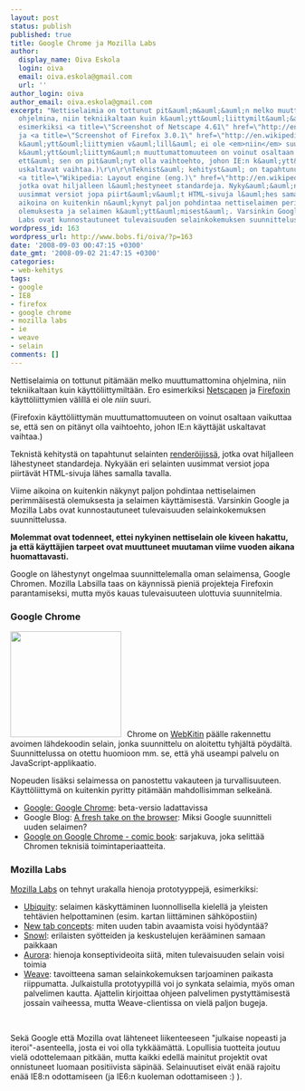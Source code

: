 ```yaml
---
layout: post
status: publish
published: true
title: Google Chrome ja Mozilla Labs
author:
  display_name: Oiva Eskola
  login: oiva
  email: oiva.eskola@gmail.com
  url: ''
author_login: oiva
author_email: oiva.eskola@gmail.com
excerpt: "Nettiselaimia on tottunut pit&auml;m&auml;&auml;n melko muuttumattomina
  ohjelmina, niin tekniikaltaan kuin k&auml;ytt&ouml;liittymilt&auml;&auml;n. Ero
  esimerkiksi <a title=\"Screenshot of Netscape 4.61\" href=\"http://en.wikipedia.org/wiki/Image:OS2_Netscape_Communicator_4.61.png\">Netscapen</a>
  ja <a title=\"Screenshot of Firefox 3.0.1\" href=\"http://en.wikipedia.org/wiki/Image:Mozilla_Firefox_3.0.1_Fedora_enwiki.png\">Firefoxin</a>
  k&auml;ytt&ouml;liittymien v&auml;lill&auml; ei ole <em>niin</em> suuri.\r\n\r\n(Firefoxin
  k&auml;ytt&ouml;liittym&auml;n muuttumattomuuteen on voinut osaltaan vaikuttaa se,
  ett&auml; sen on pit&auml;nyt olla vaihtoehto, johon IE:n k&auml;ytt&auml;j&auml;t
  uskaltavat vaihtaa.)\r\n\r\nTeknist&auml; kehityst&auml; on tapahtunut selainten
  <a title=\"Wikipedia: Layout engine (eng.)\" href=\"http://en.wikipedia.org/wiki/Layout_engine\">render&ouml;ijiss&auml;</a>,
  jotka ovat hiljalleen l&auml;hestyneet standardeja. Nyky&auml;&auml;n eri selainten
  uusimmat versiot jopa piirt&auml;v&auml;t HTML-sivuja l&auml;hes samalla tavalla.\r\n\r\nViime
  aikoina on kuitenkin n&auml;kynyt paljon pohdintaa nettiselaimen perimm&auml;isest&auml;
  olemuksesta ja selaimen k&auml;ytt&auml;misest&auml;. Varsinkin Google ja Mozilla
  Labs ovat kunnostautuneet tulevaisuuden selainkokemuksen suunnittelussa.\r\n\r\n"
wordpress_id: 163
wordpress_url: http://www.bobs.fi/oiva/?p=163
date: '2008-09-03 00:47:15 +0300'
date_gmt: '2008-09-02 21:47:15 +0300'
categories:
- web-kehitys
tags:
- google
- IE8
- firefox
- google chrome
- mozilla labs
- ie
- weave
- selain
comments: []
---
```

<p>Nettiselaimia on tottunut pit&auml;m&auml;&auml;n melko muuttumattomina ohjelmina, niin tekniikaltaan kuin k&auml;ytt&ouml;liittymilt&auml;&auml;n. Ero esimerkiksi <a title="Screenshot of Netscape 4.61" href="http://en.wikipedia.org/wiki/Image:OS2_Netscape_Communicator_4.61.png">Netscapen</a> ja <a title="Screenshot of Firefox 3.0.1" href="http://en.wikipedia.org/wiki/Image:Mozilla_Firefox_3.0.1_Fedora_enwiki.png">Firefoxin</a> k&auml;ytt&ouml;liittymien v&auml;lill&auml; ei ole <em>niin</em> suuri.</p>
<p>(Firefoxin k&auml;ytt&ouml;liittym&auml;n muuttumattomuuteen on voinut osaltaan vaikuttaa se, ett&auml; sen on pit&auml;nyt olla vaihtoehto, johon IE:n k&auml;ytt&auml;j&auml;t uskaltavat vaihtaa.)</p>
<p>Teknist&auml; kehityst&auml; on tapahtunut selainten <a title="Wikipedia: Layout engine (eng.)" href="http://en.wikipedia.org/wiki/Layout_engine">render&ouml;ijiss&auml;</a>, jotka ovat hiljalleen l&auml;hestyneet standardeja. Nyky&auml;&auml;n eri selainten uusimmat versiot jopa piirt&auml;v&auml;t HTML-sivuja l&auml;hes samalla tavalla.</p>
<p>Viime aikoina on kuitenkin n&auml;kynyt paljon pohdintaa nettiselaimen perimm&auml;isest&auml; olemuksesta ja selaimen k&auml;ytt&auml;misest&auml;. Varsinkin Google ja Mozilla Labs ovat kunnostautuneet tulevaisuuden selainkokemuksen suunnittelussa.</p>
<p><a id="more"></a><a id="more-163"></a></p>
<p><strong>Molemmat ovat todenneet, ettei nykyinen nettiselain ole kiveen hakattu, ja ett&auml; k&auml;ytt&auml;jien tarpeet ovat muuttuneet muutaman viime vuoden aikana huomattavasti.</strong></p>
<p>Google on l&auml;hestynyt ongelmaa suunnittelemalla oman selaimensa, Google Chromen. Mozilla Labsilla taas on k&auml;ynniss&auml; pieni&auml; projekteja Firefoxin parantamiseksi, mutta my&ouml;s kauas tulevaisuuteen ulottuvia suunnitelmia.</p>
<h3>Google Chrome</h3>
<img class="size-medium wp-image-178 alignleft" style="margin-right: 10px;" title="google chrome logo" src="http://www.bobs.fi/oiva/wp-content/uploads/2008/09/googlechromelogo.png" alt="" width="196" height="187" />Chrome on <a title="Wikipedia: WebKit (eng.)" href="http://en.wikipedia.org/wiki/Webkit">WebKitin</a> p&auml;&auml;lle rakennettu avoimen l&auml;hdekoodin selain, jonka suunnittelu on aloitettu tyhj&auml;lt&auml; p&ouml;yd&auml;lt&auml;. Suunnittelussa on otettu huomioon mm. se, ett&auml; yh&auml; useampi palvelu on JavaScript-applikaatio.</p>
<p>Nopeuden lis&auml;ksi selaimessa on panostettu vakauteen ja turvallisuuteen. K&auml;ytt&ouml;liittym&auml; on kuitenkin pyritty pit&auml;m&auml;&auml;n mahdollisimman selke&auml;n&auml;.</p>
<ul>
<li><a href="http://www.google.com/chrome/intl/en/features.html">Google: Google Chrome</a>: beta-versio ladattavissa</li>
<li>Google Blog: <a href="http://googleblog.blogspot.com/2008/09/fresh-take-on-browser.html">A fresh take on the browser</a>: Miksi Google suunnitteli uuden selaimen?</li>
<li><a href="http://blogoscoped.com/google-chrome/">Google on Google Chrome - comic book</a>: sarjakuva, joka selitt&auml;&auml; Chromen teknisi&auml; toimintaperiaatteita.</li>
</ul></p>
<h3>Mozilla Labs</h3>
<a title="Mozilla Labs blog" href="http://labs.mozilla.com/blog/">Mozilla Labs</a> on tehnyt urakalla hienoja prototyyppej&auml;, esimerkiksi:</p>
<ul>
<li><a title="Mozilla Labs: Introducing Ubiquity" href="http://labs.mozilla.com/2008/08/introducing-ubiquity/">Ubiquity</a>: selaimen k&auml;skytt&auml;minen luonnollisella kielell&auml; ja yleisten teht&auml;vien helpottaminen (esim. kartan liitt&auml;minen s&auml;hk&ouml;postiin)</li>
<li><a title="Mozilla Labs: New Tab Concepts" href="http://labs.mozilla.com/2008/08/new-tab-concepts/">New tab concepts</a>: miten uuden tabin avaamista voisi hy&ouml;dynt&auml;&auml;?</li>
<li><a title="Mozilla Labs: Introducing Snowl" href="http://labs.mozilla.com/2008/08/introducing-snowl/">Snowl</a>: erilaisten sy&ouml;tteiden ja keskustelujen ker&auml;&auml;minen samaan paikkaan</li>
<li><a title="Adaptive Path: Aurora concept video" href="http://adaptivepath.com/aurora/">Aurora</a>: hienoja konseptivideoita siit&auml;, miten tulevaisuuden selain voisi toimia</li>
<li><a title="Mozilla Labs: Weave" href="http://labs.mozilla.com/projects/weave/">Weave</a>: tavoitteena saman selainkokemuksen tarjoaminen paikasta riippumatta. Julkaistulla prototyypill&auml; voi jo synkata selaimia, my&ouml;s oman palvelimen kautta. Ajattelin kirjoittaa ohjeen palvelimen pystytt&auml;misest&auml; jossain vaiheessa, mutta Weave-clientissa on viel&auml; paljon bugeja.</li>
</ul><br />
<p>Sek&auml; Google ett&auml; Mozilla ovat l&auml;hteneet liikenteeseen "julkaise nopeasti ja iteroi"-asenteella, josta ei voi olla tykk&auml;&auml;m&auml;tt&auml;. Lopullisia tuotteita joutuu viel&auml; odottelemaan pitk&auml;&auml;n, mutta kaikki edell&auml; mainitut projektit ovat onnistuneet luomaan positiivista s&auml;pin&auml;&auml;. Selainuutiset eiv&auml;t en&auml;&auml; rajoitu en&auml;&auml; IE8:n odottamiseen (ja IE6:n kuoleman odottamiseen :) ).</p>
